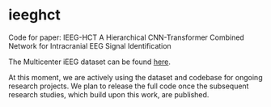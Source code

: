 # ieeghct
Code for paper: IEEG-HCT A Hierarchical CNN-Transformer Combined Network for Intracranial EEG Signal Identification

The Multicenter iEEG dataset can be found [here](https://springernature.figshare.com/collections/Multicenter_intracranial_EEG_dataset_for_classification_of_graphoelements_and_artifactual_signals/4681208).

At this moment, we are actively using the dataset and codebase for ongoing research projects. We plan to release the full code once the subsequent research studies, which build upon this work, are published.
